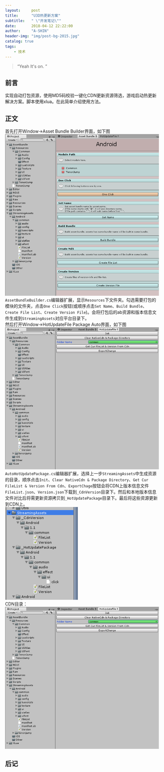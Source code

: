 ```yaml
---
layout:     post
title:      "U3D热更新方案"
subtitle:   " \"开发笔记\""
date:       2018-04-12 22:22:00
author:     "A-SHIN"
header-img: "img/post-bg-2015.jpg"
catalog: true
tags:
    - 技术
---
```


> “Yeah It's on. ”

## 前言
实现自动打包资源，使用MD5码校验一键化CDN更新资源筛选，游戏启动热更新解决方案。脚本使用xlua。在此简单介绍使用方法。
## 正文  
首先打开Window->Asset Bundle Builder界面，如下图
<img class="shadow" src="/img/in-post/hotupdate/1.png" width="720">
`AssetBundleBuilder.cs`编辑器扩展，显示`Resources`下文件夹。勾选需要打包的模块的文件夹，点击`One Click`按钮(或顺序点击`Set Name`、`Build Bundle`、`Create File List`、`Create Version File`)。会将打包后的ab资源和版本信息文件生成到`StreamingAssets`对应平台目录下。  
然后打开Window->HotUpdateFile Package Auto界面，如下图
<img class="shadow" src="/img/in-post/hotupdate/2.png" width="725">  
`AutoHotUpdatePackage.cs`编辑器扩展，选择上一步`StreamingAssets`中生成资源的目录，顺序点击`Init`、`Clear NativeCdn & Package Directory`、`Get Cur FileList & Version From Cdn`、`ExportChage`按钮会将CDN上版本信息文件`FileList.json`、`Version.json`下载到`_CdnVersion`目录下。然后和本地版本信息文件对比后将需更新资源拷贝到`_HotUpdatePackage`目录下。最后将这些资源更新到CDN上。  
<img class="shadow" src="/img/in-post/hotupdate/4.png" width="238">  
CDN目录：
<img class="shadow" src="/img/in-post/hotupdate/2.png" width="725">  
## 后记
